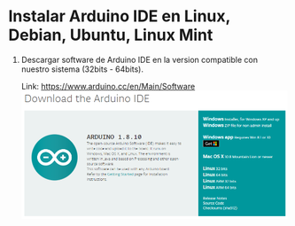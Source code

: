 # Instalar Arduino IDE en Linux, Debian, Ubuntu, Linux Mint

1. Descargar software de Arduino IDE en la version compatible con nuestro sistema (32bits - 64bits).

    Link: https://www.arduino.cc/en/Main/Software
![IDE descarga](https://github.com/UzielMaker/Arduino-IDE-en-Linux/blob/master/Imagenes/01.PNG)
